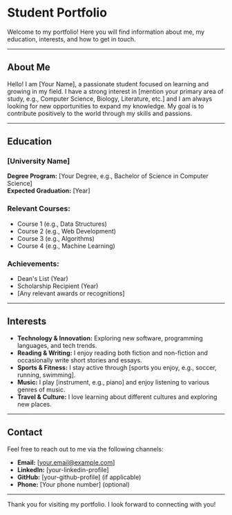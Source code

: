 # Student Portfolio

Welcome to my portfolio! Here you will find information about me, my education, interests, and how to get in touch.

---

## About Me

Hello! I am [Your Name], a passionate student focused on learning and growing in my field. I have a strong interest in [mention your primary area of study, e.g., Computer Science, Biology, Literature, etc.] and I am always looking for new opportunities to expand my knowledge. My goal is to contribute positively to the world through my skills and passions.

---

## Education

### [University Name]
**Degree Program:** [Your Degree, e.g., Bachelor of Science in Computer Science]  
**Expected Graduation:** [Year]

### Relevant Courses:
- Course 1 (e.g., Data Structures)
- Course 2 (e.g., Web Development)
- Course 3 (e.g., Algorithms)
- Course 4 (e.g., Machine Learning)

### Achievements:
- Dean's List (Year)
- Scholarship Recipient (Year)
- [Any relevant awards or recognitions]

---

## Interests

- **Technology & Innovation:** Exploring new software, programming languages, and tech trends.
- **Reading & Writing:** I enjoy reading both fiction and non-fiction and occasionally write short stories and essays.
- **Sports & Fitness:** I stay active through [sports you enjoy, e.g., soccer, running, swimming].
- **Music:** I play [instrument, e.g., piano] and enjoy listening to various genres of music.
- **Travel & Culture:** I love learning about different cultures and exploring new places.

---

## Contact

Feel free to reach out to me via the following channels:

- **Email:** [your.email@example.com]
- **LinkedIn:** [your-linkedin-profile]
- **GitHub:** [your-github-profile] (if applicable)
- **Phone:** [Your phone number] (optional)

---

Thank you for visiting my portfolio. I look forward to connecting with you!


